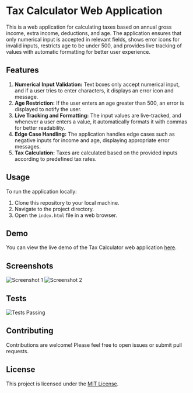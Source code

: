 # Tax Calculator Web Application

This is a web application for calculating taxes based on annual gross income, extra income, deductions, and age. The application ensures that only numerical input is accepted in relevant fields, shows error icons for invalid inputs, restricts age to be under 500, and provides live tracking of values with automatic formatting for better user experience.

## Features

1. **Numerical Input Validation:** Text boxes only accept numerical input, and if a user tries to enter characters, it displays an error icon and message.
2. **Age Restriction:** If the user enters an age greater than 500, an error is displayed to notify the user.
3. **Live Tracking and Formatting:** The input values are live-tracked, and whenever a user enters a value, it automatically formats it with commas for better readability.
4. **Edge Case Handling:** The application handles edge cases such as negative inputs for income and age, displaying appropriate error messages.
5. **Tax Calculation:** Taxes are calculated based on the provided inputs according to predefined tax rates.

## Usage

To run the application locally:

1. Clone this repository to your local machine.
2. Navigate to the project directory.
3. Open the `index.html` file in a web browser.

## Demo

You can view the live demo of the Tax Calculator web application [here](https://tax-application-ajaydattu.netlify.app/).

## Screenshots

![Screenshot 1](screenshots/screenshot1.png)
![Screenshot 2](screenshots/screenshot2.png)

## Tests

![Tests Passing](screenshots/tests-passing.png)

## Contributing

Contributions are welcome! Please feel free to open issues or submit pull requests.

## License

This project is licensed under the [MIT License](LICENSE).
